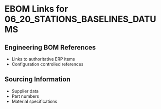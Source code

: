 # EBOM Links for 06_20_STATIONS_BASELINES_DATUMS

## Engineering BOM References
- Links to authoritative ERP items
- Configuration controlled references

## Sourcing Information
- Supplier data
- Part numbers
- Material specifications
